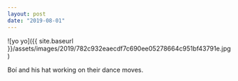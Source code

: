 ```yaml
---
layout: post
date: "2019-08-01"
---
```


![yo yo]({{ site.baseurl }}/assets/images/2019/782c932eaecdf7c690ee05278664c951bf43791e.jpg)

Boí and his hat working on their dance moves.
